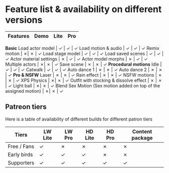 # Feature list & availability on different versions

Features | Demo | Lite | Pro
--- | ---| --- | ---
**Basic**
Load actor model | ✓ | ✓ | ✓
Load motion & audio | ✓ | ✓ | ✓
Remix motion | ✗| ✗ | ✓
Load stage model | ✓ | ✓ | ✓
Load saved scenes | ✓ | ✓ | ✓
Actor material settings | ✗ | ✓ | ✓
Actor model morphs | ✗ | ✓ | ✓
Multiple actors | ✗| ✗ | ✓
Save scene | ✗ | ✗ | ✓
**Procedural motions**
Idle | ✓ | ✓ | ✓
Catwalk | ✓ | ✓ | ✓
Auto dance 1 | ✗ | ✗ | ✓
Auto dance 2 | ✗ | ✗ | ✓
**Pro & NSFW**
Laser | ✗ | ✗ | ✓ 
Rain effect | ✗ | ✗ | ✓
NSFW motions | ✗ | ✗ | ✓
XPS Physics | ✗| ✗ | ✓
Outfit with stocking & dissolve effect | ✗ | ✗ | ✓
Light ball | ✗| ✗ | ✓
Blend Sex Motion (Sex motion added on top of the assigned motion) | ✗| ✗ | ✓


## Patreon tiers
Here is a table of availability of different builds for different patron tiers

Tiers | LW Lite | LW Pro | HD Lite | HD Pro | Content package
--- | --- | --- | --- | --- | --- |
Free / Fans | ✓ | ✗ | ✗ | ✗ | ✗ |
Early birds | ✓ | ✓ | ✓ | ✗ | ✗ |
Supporters | ✓ | ✓ | ✓ | ✓ | ✓ |
